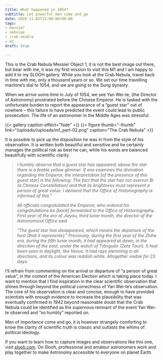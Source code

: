 ```yaml
---
title: What happened in 1054?
subtitle: Let powerful men come and go
date: 2020-11-02T22:00:00+00:00
tags:
- messier
- nebulae
- crab neubla
- m1
draft: true

---
```

This is the Crab Nebula Messier Object 1, it is not the best image out there, but bear with me, it was my first mission to visit this M1 and I am happy to add it to my SLOOH gallery. While you look at the Crab Nebula, travel back in time with me, only a thousand years or so. We set our time travelling machine’s dial to 1054, and we are going to the Sung dynasty.

When we arrive some time in July of 1054, we see Yan Wei-te, (the Director of Astronomy) prostrated before the Chinese Emperor. He is tasked with the unfortunate burden to report the appearance of a “guest star” out of nowhere – this failure to have predicted the event could lead to public prosecution. The life of an astronomer in the Middle Ages was stressful.

{{< gallery caption-effect="fade" >}} {{< figure thumb="-thumb" link="/uploads//uploads/m1_part-02.png" caption="The Crab Nebula" >}} 

It is possible to pick up the disposition he was in from the style of his observation. It is written both beautiful and sensitive and he certainly manages the political risk as best he can, while his words are balanced beautifully with scientific clarity.

> _I humbly observe that a guest star has appeared; above the star there is a feeble yellow glimmer. If one examines the divination regarding the Emperor, the interpretation \[of the presence of this guest star\] is the following: The fact that the star has not overrun Bi (a Chinese Constellation) and that its brightness must represent a person of great value. I demand that the Office of Historiography is informed of this."_
>
> _All officials congratulated the Emperor, who ordered his congratulations be \[back\] forwarded to the Office of Historiography. First year of the era of Jiayou, third lunar month, the director of the Astronomical Office said_
>
> _"The guest star has disappeared, which means the departure of the host \[that it represents\]." Previously, during the first year of the Zhihe era, during the fifth lunar month, it had appeared at dawn, in the direction of the east, under the watch of Tiãnguãn (Zeta Tauri). It had been seen in daylight, like Venus. It had rays stemming in all directions, and its colour was reddish white. Altogether visible for 23 days._

I’ll refrain from commenting on the arrival or departure of “a person of great value”, in the context of the American Election which is taking place today. I want to mention that I find inspiration in the clear scientific observation that shines through beyond the political correctness of Yan Wei-te’s observation. The core of his observation is clear and concise, enough to have provided scientists with enough evidence to increase the plausibility that was eventually confirmed in 1942 beyond reasonable doubt that the Crab Nebula could be identified as the supernova remnant of the event Yan Wei-te observed and “so humbly” reported on.

Men of importance come and go, it is however strangely comforting to know the clarity of scientific truth is classic and outlasts the whims of political ideology.

If you want to learn how to capture images and observations like this one, visit [slooh.com](https://www.slooh.com/ "slooh.com"). On Slooh, professional and amateur astronomers work and play together to make Astronomy accessible to everyone on planet Earth.